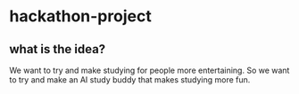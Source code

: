 # hackathon-project

## what is the idea?

We want to try and make studying for people more entertaining.
So we want to try and make an AI study buddy that makes studying more fun.
